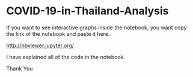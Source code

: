 # COVID-19-in-Thailand-Analysis
If you want to see interactive graphs inside the notebook, you want copy the link of the notebook and paste it here.

http://nbviewer.jupyter.org/

I have explained all of the code in the notebook. 

Thank You
